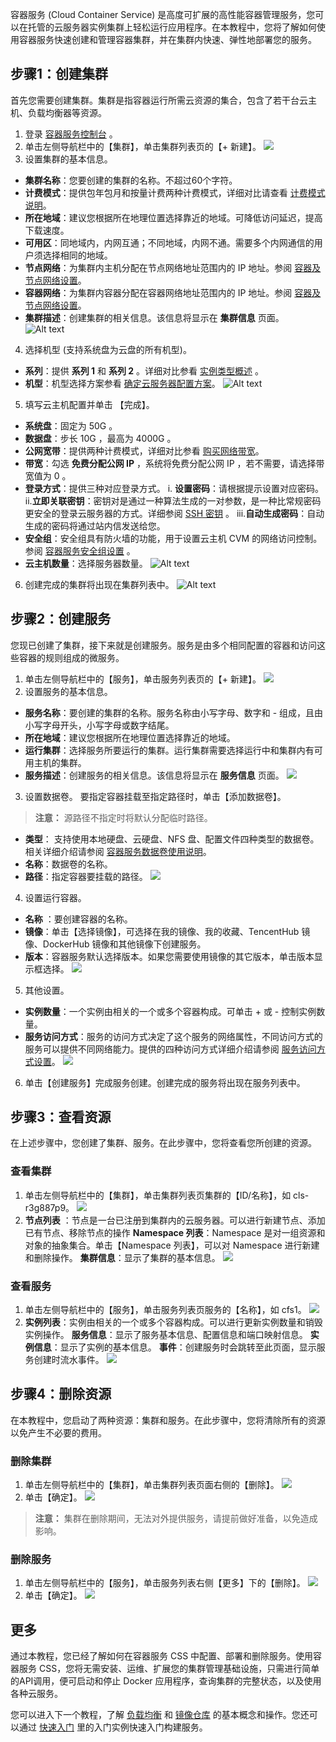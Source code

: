 容器服务 (Cloud Container Service) 是高度可扩展的高性能容器管理服务，您可以在托管的云服务器实例集群上轻松运行应用程序。在本教程中，您将了解如何使用容器服务快速创建和管理容器集群，并在集群内快速、弹性地部署您的服务。

## 步骤1：创建集群
首先您需要创建集群。集群是指容器运行所需云资源的集合，包含了若干台云主机、负载均衡器等资源。
1. 登录 [容器服务控制台](http://console.tce.fsphere.cn/ccs) 。
2. 单击左侧导航栏中的【集群】，单击集群列表页的【+ 新建】。
![](https://mc.qcloudimg.com/static/img/3e20524b9aaa91e937bcfd02270d69c7/image.png)
3. 设置集群的基本信息。
 - **集群名称**：您要创建的集群的名称。不超过60个字符。
 - **计费模式**：提供包年包月和按量计费两种计费模式，详细对比请查看 [计费模式说明](/doc/product/213/2180)。
 - **所在地域**：建议您根据所在地理位置选择靠近的地域。可降低访问延迟，提高下载速度。
 - **可用区**：同地域内，内网互通；不同地域，内网不通。需要多个内网通信的用户须选择相同的地域。
 - **节点网络**：为集群内主机分配在节点网络地址范围内的 IP 地址。参阅 [容器及节点网络设置](/doc/product/457/9083)。
 - **容器网络**：为集群内容器分配在容器网络地址范围内的 IP 地址。参阅 [容器及节点网络设置](/doc/product/457/9083)。
 - **集群描述**：创建集群的相关信息。该信息将显示在 **集群信息** 页面。
![Alt text](https://mc.qcloudimg.com/static/img/d52ff827c724c74c38a595d646cb0ca6/image.png)
4. 选择机型 (支持系统盘为云盘的所有机型)。
 - **系列**：提供 **系列 1** 和 **系列 2** 。详细对比参看 [实例类型概述](/doc/product/213/7153#.E5.8F.AF.E7.94.A8.E5.AE.9E.E4.BE.8B.E7.B1.BB.E5.9E.8B2) 。
 - **机型**：机型选择方案参看 [确定云服务器配置方案](/doc/product/213/2764#.E7.A1.AE.E5.AE.9A.E4.BA.91.E6.9C.8D.E5.8A.A1.E5.99.A8.E9.85.8D.E7.BD.AE.E6.96.B9.E6.A1.88)。
![Alt text](https://mc.qcloudimg.com/static/img/e13c49f3333a1c482bbc158ffaff9653/image.png) 
5. 填写云主机配置并单击 【完成】。
 - **系统盘**：固定为 50G 。
 - **数据盘**：步长 10G ，最高为 4000G 。
 - **公网宽带**：提供两种计费模式，详细对比参看 [购买网络带宽](/doc/product/213/509)。
 - **带宽**：勾选 **免费分配公网 IP** ，系统将免费分配公网 IP ，若不需要，请选择带宽值为 0 。
 - **登录方式**：提供三种对应登录方式。
  i. **设置密码**：请根据提示设置对应密码。
	ii.**立即关联密钥**：密钥对是通过一种算法生成的一对参数，是一种比常规密码更安全的登录云服务器的方式。详细参阅    [SSH 密钥](/doc/product/213/503) 。
	iii.**自动生成密码**：自动生成的密码将通过站内信发送给您。
 - **安全组**：安全组具有防火墙的功能，用于设置云主机 CVM 的网络访问控制。参阅  [容器服务安全组设置](/doc/product/457/9084) 。
 - **云主机数量**：选择服务器数量。
![Alt text](https://mc.qcloudimg.com/static/img/eff41bd979d9572c773dd2dca6230261/image.png)
6. 创建完成的集群将出现在集群列表中。
![Alt text](https://mc.qcloudimg.com/static/img/e8224896e742266489f3e4f56c27b95e/image.png)

## 步骤2：创建服务
您现已创建了集群，接下来就是创建服务。服务是由多个相同配置的容器和访问这些容器的规则组成的微服务。
1. 单击左侧导航栏中的【服务】，单击服务列表页的【+ 新建】。
![](https://mc.qcloudimg.com/static/img/11f7f75d7b051a815da8bfe1e744a8e8/image.png)
2.  设置服务的基本信息。
 - **服务名称**：要创建的集群的名称。服务名称由小写字母、数字和 - 组成，且由小写字母开头，小写字母或数字结尾。
 - **所在地域**：建议您根据所在地理位置选择靠近的地域。
 - **运行集群**：选择服务所要运行的集群。运行集群需要选择运行中和集群内有可用主机的集群。
 - **服务描述**：创建服务的相关信息。该信息将显示在 **服务信息** 页面。
![](https://mc.qcloudimg.com/static/img/9254649a08d86761bcb8287fe5a45141/image.png)
3. 设置数据卷。
要指定容器挂载至指定路径时，单击【添加数据卷】。
>**注意：**
>源路径不指定时将默认分配临时路径。

 - **类型**： 支持使用本地硬盘、云硬盘、NFS 盘、配置文件四种类型的数据卷。相关详细介绍请参阅 [容器服务数据卷使用说明](http://tce.fsphere.cn/document/product/457/9112#.E5.AE.B9.E5.99.A8.E6.9C.8D.E5.8A.A1.E6.95.B0.E6.8D.AE.E5.8D.B7.E4.BD.BF.E7.94.A8.E8.AF.B4.E6.98.8E)。
 - **名称**：数据卷的名称。
 - **路径**：指定容器要挂载的路径。
 ![](https://mc.qcloudimg.com/static/img/2f3c75de6cb710e4163ff8c468a7e287/image.png)
4. 设置运行容器。
 - **名称** ：要创建容器的名称。
 - **镜像**：单击【选择镜像】，可选择在我的镜像、我的收藏、TencentHub 镜像、DockerHub 镜像和其他镜像下创建服务。
 - **版本**：容器服务默认选择版本。如果您需要使用镜像的其它版本，单击版本显示框选择。
 ![](https://mc.qcloudimg.com/static/img/647899fd3bb0fccd34bdbbc2e32fbad0/image.png)
5. 其他设置。
 -  **实例数量**：一个实例由相关的一个或多个容器构成。可单击 + 或 - 控制实例数量。
 -  **服务访问方式**：服务的访问方式决定了这个服务的网络属性，不同访问方式的服务可以提供不同网络能力。提供的四种访问方式详细介绍请参阅 [服务访问方式设置](http://tce.fsphere.cn/document/product/457/9098)。
 ![](https://mc.qcloudimg.com/static/img/709ab652384bb5905718dc0ff01903f4/image.png)
6. 单击【创建服务】完成服务创建。创建完成的服务将出现在服务列表中。

## 步骤3：查看资源
在上述步骤中，您创建了集群、服务。在此步骤中，您将查看您所创建的资源。
### 查看集群
1. 单击左侧导航栏中的【集群】，单击集群列表页集群的【ID/名称】，如 cls-r3g887p9。
![](https://mc.qcloudimg.com/static/img/394db8837335eaf3244844cd2881d231/image.png)
2. **节点列表** ：节点是一台已注册到集群内的云服务器。可以进行新建节点、添加已有节点、移除节点的操作
**Namespace 列表**：Namespace 是对一组资源和对象的抽象集合。单击【Namespace 列表】，可以对 Namespace 进行新建和删除操作。
**集群信息**：显示了集群的基本信息。
![](https://mc.qcloudimg.com/static/img/1264b4318a6a30a9780a0a71ecc7008c/image.png)

### 查看服务
1. 单击左侧导航栏中的【服务】，单击服务列表页服务的【名称】，如 cfs1。
![](https://mc.qcloudimg.com/static/img/9dcddd72ac2a2c955be166d23ed9dd12/image.png)
2. **实例列表**：实例由相关的一个或多个容器构成。可以进行更新实例数量和销毁实例操作。
**服务信息**：显示了服务基本信息、配置信息和端口映射信息。
**实例信息**：显示了实例的基本信息。
**事件**：创建服务时会跳转至此页面，显示服务创建时流水事件。
![](https://mc.qcloudimg.com/static/img/6e0f4e936465ac1895642a122e14737a/image.png)

## 步骤4：删除资源
在本教程中，您启动了两种资源：集群和服务。在此步骤中，您将清除所有的资源以免产生不必要的费用。
### 删除集群
1. 单击左侧导航栏中的【集群】，单击集群列表页面右侧的【删除】。
![](https://mc.qcloudimg.com/static/img/fc2cf76d876c28f8ee103e34226b300d/image.png)
2. 单击【确定】。
![](https://mc.qcloudimg.com/static/img/6bbe325ce866351392d0ffd6a2b3a0d7/image.png)
>**注意：**
>集群在删除期间，无法对外提供服务，请提前做好准备，以免造成影响。

### 删除服务
1. 单击左侧导航栏中的【服务】，单击服务列表右侧【更多】下的【删除】。
![](https://mc.qcloudimg.com/static/img/927afdd93623127bd5ee9b8c5bacf858/image.png)
2. 单击【确定】。
![](https://mc.qcloudimg.com/static/img/07c697f52454ea7ed439653702a32750/image.png)

## 更多
通过本教程，您已经了解如何在容器服务 CSS 中配置、部署和删除服务。使用容器服务 CSS，您将无需安装、运维、扩展您的集群管理基础设施，只需进行简单的API调用，便可启动和停止 Docker 应用程序，查询集群的完整状态，以及使用各种云服务。

您可以进入下一个教程，了解 [负载均衡](http://tce.fsphere.cn/document/product/457/9110) 和 [镜像仓库](http://tce.fsphere.cn/document/product/457/9118) 的基本概念和操作。您还可以通过 [快速入门](http://tce.fsphere.cn/document/product/457/7851) 里的入门实例快速入门构建服务。
